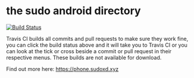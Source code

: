 # the sudo android directory

[![Build Status](https://travis-ci.com/sudoxd/xyz.sudoxd.phone.svg?branch=master)](https://travis-ci.com/sudoxd/xyz.sudoxd.phone)

Travis CI builds all commits and pull requests to make sure they work fine, you can click the build status above and it will take you to Travis CI or you can look at the tick or cross beside a commit or pull request in their respective menus. These builds are not available for download.

Find out more here: https://phone.sudoxd.xyz
